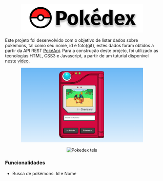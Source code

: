 <p align="center">
  <img alt="Pokedex logo" src="./img//images/logo.svg" width="400px" />
</p>

Este projeto foi desenvolvido com o objetivo de listar dados sobre pokemons, tal como seu nome, id e foto(gif), estes dados foram obtidos a partir da API REST [PokéApi](https://pokeapi.co). Para a construção deste projeto, foi utilizado as tecnologias HTML, CSS3 e Javascript, a partir de um tuturial disponivel neste [video](https://www.youtube.com/watch?v=SjtdH3dWLa8&t=2575s).

<p align="center">
  <img alt="Pokedex tela" src="./.github/telaApp.png" width="400px" />
</p>
<p align="center">
  <img alt="Pokedex tela" src="./.github/telaApp2.gif" width="400px" />
</p>

### Funcionalidades

- Busca de pokémons: Id e Nome
